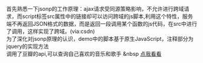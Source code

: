 首先熟悉一下jsonp的工作原理：ajax请求受同源策略影响，不允许进行跨域请求，而script标签src属性中的链接却可以访问跨域的js脚本,利用这个特性，服务端不再返回JSON格式的数据，而是返回一段调用某个函数的js代码，在src中进行了调用，这样实现了跨域。(via:csdn)<br>
为了深化对jsonp原理的认识，demo中的脚本基于原生JavaScript，注释部分为jquery的实现方法<br>
调用了豆瓣的api,可以查询自己喜欢的音乐和歌手 &nbsp <a href="https://dantyli.github.io/Dantyli/jsonp/jsonp.html">点我看看</a>
